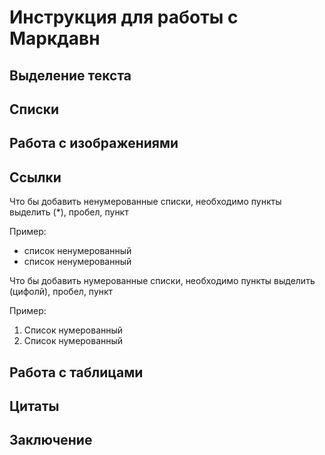 # Инструкция для работы с Маркдавн

## Выделение текста

## Списки

## Работа с изображениями

## Ссылки

Что бы добавить ненумерованные списки, необходимо пункты выделить (*), пробел, пункт

Пример:
* список ненумерованный
* список ненумерованный

Что бы добавить нумерованные списки, необходимо пункты выделить (цифолй), пробел, пункт

Пример:
1. Список нумерованный
2. Список нумерованный

## Работа с таблицами

## Цитаты

## Заключение